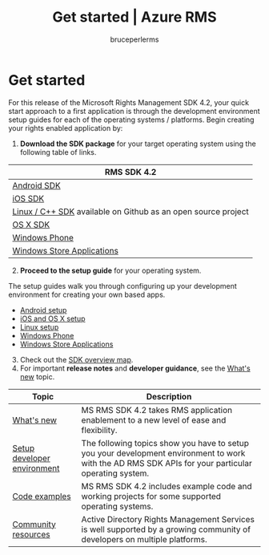 ﻿---
# required metadata

title: Get started | Azure RMS
description: Quick start guide to a first application is through the development environment setup guides for each of the operating systems / platforms.
keywords:
author: bruceperlerms
manager: mbaldwin
ms.date: 09/25/2016
ms.topic: article
ms.prod:
ms.service: rights-management
ms.technology: techgroup-identity
ms.assetid: 9f4cbd16-58e5-421f-a472-8d279e952760
# optional metadata

#ROBOTS:
audience: developer
#ms.devlang:
ms.reviewer: shubhamp
ms.suite: ems
#ms.tgt_pltfrm:
#ms.custom:

---

# Get started

For this release of the Microsoft Rights Management SDK 4.2, your quick start approach to a first application is through the development environment setup guides for each of the operating systems / platforms. Begin creating your rights enabled application by:

1. **Download the SDK package** for your target operating system using the following table of links.

  |RMS SDK 4.2|
  |---------------|
  |[Android SDK](http://Go.Microsoft.Com/FWLink/p/?LinkId=404271)|
  |[iOS SDK](http://Go.Microsoft.Com/FWLink/p/?LinkId=404272)|
  |[Linux / C++ SDK](https://github.com/AzureAD/rms-sdk-for-cpp) available on Github as an open source project|
  |[OS X SDK](http://Go.Microsoft.Com/FWLink/p/?LinkId=404273)|
  |[Windows Phone](http://go.microsoft.com/fwlink/p/?LinkId=524758)|
  |[Windows Store Applications](http://go.microsoft.com/fwlink/p/?LinkID=526163)|

2. **Proceed to the setup guide** for your operating system.

  The setup guides walk you through configuring up your development environment for creating your own based apps.
  - [Android setup](android-sdk.md)
  - [iOS and OS X setup](ios-sdk.md)          
  - [Linux setup](linux-setup.md)              
  - [Windows Phone](windows-phone-apps.md)     
  - [Windows Store Applications](winrt-sdk.md)

3. Check out the [SDK overview map](api-reference-4-2.md).
4. For important **release notes** and **developer guidance**, see the [What's new](release-notes.md) topic.

  |Topic|Description|
  |-----|-----------|
  |[What's new](release-notes.md)|MS RMS SDK 4.2 takes RMS application enablement to a new level of ease and flexibility.|
  |[Setup developer environment](setup-developer-environment.md)|The following topics show you have to setup you your development environment to work with the AD RMS SDK APIs for your particular operating system.|
  |[Code examples](code-examples.md)|MS RMS SDK 4.2 includes example code and working projects for some supported operating systems.|
  |[Community resources](community-resources.md)|Active Directory Rights Management Services is well supported by a growing community of developers on multiple platforms.|
